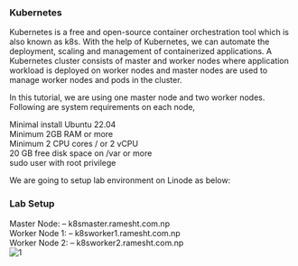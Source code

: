 ### Kubernetes
Kubernetes is a free and open-source container orchestration tool which is also known as k8s. With the help of Kubernetes, we can automate the deployment, scaling and management of containerized applications.
A Kubernetes cluster consists of master and worker nodes where application workload is deployed on worker nodes and master nodes are used to manage worker nodes and pods in the cluster.

In this tutorial, we are using one master node and two worker nodes. Following are system requirements on each node,

Minimal install Ubuntu 22.04 <br>
Minimum 2GB RAM or more <br>
Minimum 2 CPU cores / or 2 vCPU <br>
20 GB free disk space on /var or more <br>
sudo user with root privilege <br>

We are going to setup lab environment on Linode as below:
### Lab Setup
Master Node:    – k8smaster.ramesht.com.np <br>
Worker Node 1:  – k8sworker1.ramesht.com.np <br>
Worker Node 2:  – k8sworker2.ramesht.com.np <br>
![1](https://user-images.githubusercontent.com/11027110/204564852-2f3dd4e6-6fbc-433f-8e40-5087fb283333.jpg)
